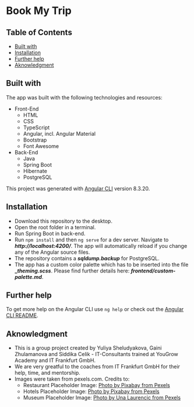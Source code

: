 # Book My Trip

## Table of Contents

* [Built with](#built-with)
* [Installation](#installation)
* [Further help](#further-help)
* [Aknowledgment](#aknowledgment)

## Built with

The app was built with the following technologies and resources:
* Front-End
  - HTML
  - CSS
  - TypeScript
  - Angular, incl. Angular Material
  - Bootstrap
  - Font Awesome
* Back-End
  - Java
  - Spring Boot
  - Hibernate
  - PostgreSQL

This project was generated with [Angular CLI](https://github.com/angular/angular-cli) version 8.3.20.

## Installation

* Download this repository to the desktop.
* Open the root folder in a terminal.
* Run Spring Boot in back-end.
* Run `npm install` and then `ng serve` for a dev server. Navigate to **_http://localhost:4200/_**. The app will automatically reload if you change any of the Angular source files.
* The repository contains a **_sqldump.backup_** for PostgreSQL.
* The app has a custom color palette which has to be inserted into the file **__theming.scss_**. Please find further details here: **_frontend/custom-palette.md_**.

## Further help

To get more help on the Angular CLI use `ng help` or check out the [Angular CLI README](https://github.com/angular/angular-cli/blob/master/README.md).

## Aknowledgment

* This is a group project created by Yuliya Sheludyakova, Gaini Zhulamanova and Siddika Celik - IT-Consultants trained at YouGrow Academy and IT Frankfurt GmbH.
* We are very greatful to the coaches from IT Frankfurt GmbH for their help, time, and mentorship.
* Images were taken from pexels.com. Credits to: 
  - Restaurant Placeholder Image: [Photo by Pixabay from Pexels](https://www.pexels.com/photo/blur-breakfast-chef-cooking-262978/)
  - Hotels Placeholder Image: [Photo by Pixabay from Pexels](https://www.pexels.com/photo/alone-bed-bedroom-blur-271897/)
  - Museum Placeholder Image: [Photo by Una Laurencic from Pexels](https://www.pexels.com/photo/red-art-relaxation-girl-20967/)
